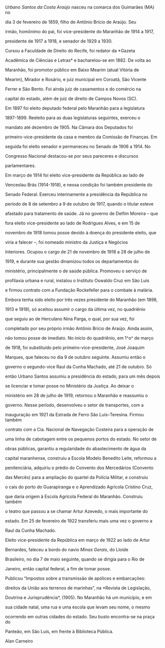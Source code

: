 

*Urbano Santos da Costa Araújo* nasceu na comarca dos Guimarães (MA) no

dia 3 de fevereiro de 1859, filho de Antônio Brício de Araújo. Seu

irmão, homônimo do pai, foi vice-presidente do Maranhão de 1914 a 1917,

presidente de 1917 a 1918, e senador de 1929 a 1930.



Cursou a Faculdade de Direito do Recife, foi redator da *Gazeta

Acadêmica de Ciências e Letras* e bacharelou-se em 1882. De volta ao

Maranhão, foi promotor público em Baixo Mearim (atual Vitória de

Mearim), Mirador e Rosário, e juiz municipal em Coroatá, São Vicente

Ferrer e São Bento. Foi ainda juiz de casamentos e do comércio na

capital do estado, além de juiz de direito de Campos Novos (SC).



Em 1897 foi eleito deputado federal pelo Maranhão para a legislatura

1897-1899. Reeleito para as duas legislaturas seguintes, exerceu o

mandato até dezembro de 1905. Na Câmara dos Deputados foi

primeiro-vice-presidente da casa e membro da Comissão de Finanças. Em

seguida foi eleito senador e permaneceu no Senado de 1906 a 1914. No

Congresso Nacional destacou-se por seus pareceres e discursos

parlamentares.



Em março de 1914 foi eleito vice-presidente da República ao lado de

Venceslau Brás (1914-1918), e nessa condição foi também presidente do

Senado Federal. Exerceu interinamente a presidência da República no

período de 8 de setembro a 9 de outubro de 1917, quando o titular esteve

afastado para tratamento de saúde. Já no governo de Delfim Moreira – que

fora eleito vice-presidente ao lado de Rodrigues Alves, e em 15 de

novembro de 1918 tomou posse devido à doença do presidente eleito, que

viria a falecer –, foi nomeado ministro da Justiça e Negócios

Interiores. Ocupou o cargo de 21 de novembro de 1918 a 28 de julho de

1919, e durante sua gestão dinamizou todos os departamentos do

ministério, principalmente o de saúde pública. Promoveu o serviço de

profilaxia urbana e rural, instalou o Instituto Oswaldo Cruz em São Luís

e firmou contrato com a Fundação Rockefeller para o combate à malária.



Embora tenha sido eleito por três vezes presidente do Maranhão (em 1898,

1913 e 1918), só aceitou assumir o cargo da última vez, no quadriênio

que seguiu ao de Herculano Nina Parga, o qual, por sua vez, foi

completado por seu próprio irmão Antônio Brício de Araújo. Ainda assim,

não tomou posse de imediato. No início do quadriênio, em 1^o^ de março

de 1918, foi substituído pelo primeiro-vice-presidente, José Joaquim

Marques, que faleceu no dia 9 de outubro seguinte. Assumiu então o

governo o segundo-vice Raul da Cunha Machado, até 21 de outubro. Só

então Urbano Santos assumiu a presidência do estado, para um mês depois

se licenciar e tomar posse no Ministério da Justiça. Ao deixar o

ministério em 28 de julho de 1919, retornou o Maranhão e reassumiu o

governo. Nesse período, desenvolveu o setor de transportes, com a

inauguração em 1921 da Estrada de Ferro São Luís–Teresina. Firmou também

contrato com a Cia. Nacional de Navegação Costeira para a operação de

uma linha de cabotagem entre os pequenos portos do estado. No setor de

obras públicas, garantiu a regularidade do abastecimento de água da

capital maranhense, construiu a Escola Modelo Benedito Leite, reformou a

penitenciária, adquiriu o prédio do Convento dos Mercedários (Convento

das Mercês) para a ampliação do quartel da Polícia Militar, e construiu

o cais do porto do Guarapiranga e o Aprendizado Agrícola Cristino Cruz,

que daria origem à Escola Agrícola Federal do Maranhão. Construiu também

o teatro que passou a se chamar Artur Azevedo, o mais importante do

estado. Em 25 de fevereiro de 1922 transferiu mais uma vez o governo a

Raul da Cunha Machado.



Eleito vice-presidente da República em março de 1922 ao lado de Artur

Bernardes, faleceu a bordo do navio *Minas Gerais*, do Lloide

Brasileiro, no dia 7 de maio seguinte, quando se dirigia para o Rio de

Janeiro, então capital federal, a fim de tomar posse.



Publicou “Impostos sobre a transmissão de apólices e embarcações:

direitos da União aos terrenos de marinhas”, na *Revista de Legislação,

Doutrina e Jurisprudência*, (1905). No Maranhão há um município, e em

sua cidade natal, uma rua e uma escola que levam seu nome, o mesmo

ocorrendo em outras cidades do estado. Seu busto encontra-se na praça do

Panteão, em São Luís, em frente à Biblioteca Pública.



Alan Carneiro



